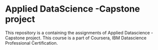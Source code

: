 # Applied DataScience -Capstone project
This repository is a containing the assignments of Applied Datascience -Capstone project. 
This course is a part of Coursera, IBM Datascience Professional Certification.
